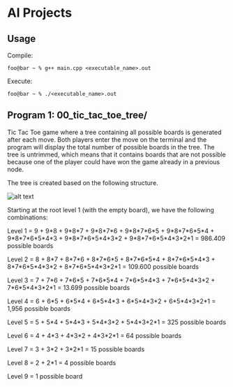 # AI Projects
 
## Usage
Compile:
```console
foo@bar ~ % g++ main.cpp <executable_name>.out
```
Execute:
```console
foo@bar ~ % ./<executable_name>.out
```

## Program 1: 00_tic_tac_toe_tree/
Tic Tac Toe game where a tree containing all possible boards is generated after each move. Both players enter the move on the terminal and the program will display the total number of possible boards in the tree. The tree is untrimmed, which means that it contains boards that are not possible because one of the player could have won the game already in a previous node.

The tree is created based on the following structure.

![alt text](https://external-content.duckduckgo.com/iu/?u=https%3A%2F%2F1.bp.blogspot.com%2F-LsJinVrVFz8%2FWHoAy4WBz_I%2FAAAAAAAA6qY%2FoKyq9vlydMAH27zxhIlMxMfHCf5B0n8tQCLcB%2Fs1600%2FOXO-search-tree.jpg&f=1&nofb=1)

Starting at the root level 1 (with the empty board), we have the following combinations:

Level 1 = 9 + 9\*8 + 9\*8\*7 + 9\*8\*7\*6 + 9\*8\*7\*6\*5 + 9\*8\*7\*6\*5\*4 + 9\*8\*7\*6\*5\*4\*3 + 9\*8\*7\*6\*5\*4\*3\*2 + 9\*8\*7\*6\*5\*4\*3\*2\*1 = 986.409 possible boards

Level 2 = 8 + 8\*7 + 8\*7\*6 + 8\*7\*6\*5 + 8\*7\*6\*5\*4 + 8\*7\*6\*5\*4\*3 + 8\*7\*6\*5\*4\*3\*2 + 8\*7\*6\*5\*4\*3\*2\*1 = 109.600 possible boards

Level 3 = 7 + 7\*6 + 7\*6\*5 + 7\*6\*5\*4 + 7\*6\*5\*4\*3 + 7\*6\*5\*4\*3\*2 + 7\*6\*5\*4\*3\*2\*1 = 13.699 possible boards

Level 4 = 6 + 6\*5 + 6\*5\*4 + 6\*5\*4\*3 + 6\*5\*4\*3\*2 + 6\*5\*4\*3\*2\*1 = 1,956 possible boards

Level 5 = 5 + 5\*4 + 5\*4\*3 + 5\*4\*3\*2 + 5\*4\*3\*2\*1 = 325 possible boards

Level 6 = 4 + 4\*3 + 4\*3\*2 + 4\*3\*2\*1 = 64 possible boards

Level 7 = 3 + 3\*2 + 3\*2\*1 = 15 possible boards

Level 8 = 2 + 2\*1 = 4 possible boards

Level 9 = 1 possible board
